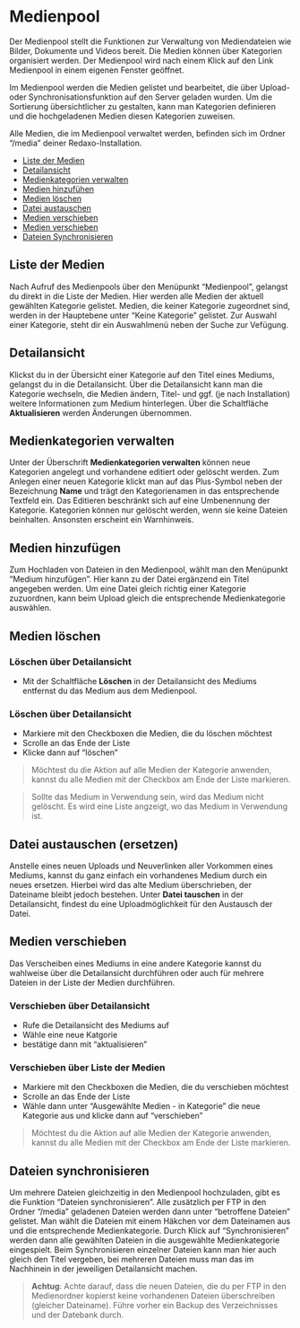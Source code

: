 # Medienpool
Der Medienpool stellt die Funktionen zur Verwaltung von Mediendateien wie Bilder, Dokumente und Videos bereit. Die Medien können über Kategorien organisiert werden. Der Medienpool wird nach einem Klick auf den Link Medienpool in einem eigenen Fenster geöffnet.

Im Medienpool werden die Medien gelistet und bearbeitet, die über Upload- oder Synchronisationsfunktion auf den Server geladen wurden.
Um die Sortierung übersichtlicher zu gestalten, kann man Kategorien definieren und die hochgeladenen Medien diesen Kategorien zuweisen. 

Alle Medien, die im Medienpool verwaltet werden, befinden sich im Ordner “/media” deiner Redaxo-Installation.

- [Liste der Medien](#liste)
- [Detailansicht](#detail)
- [Medienkategorien verwalten](#kategorien)
- [Medien hinzufühen](#upload)
- [Medien löschen](#loeschen)
- [Datei austauschen](#tausch)
- [Medien verschieben](#schieben)
- [Medien verschieben](#schieben)
- [Dateien Synchronisieren](#sync)

<a name="liste"></a>
## Liste der Medien
Nach Aufruf des Medienpools über den Menüpunkt “Medienpool”, gelangst du direkt in die Liste der Medien. Hier werden alle Medien der aktuell gewählten Kategorie gelistet. Medien, die keiner Kategorie zugeordnet sind, werden in der Hauptebene unter “Keine Kategorie” gelistet. Zur Auswahl einer Kategorie, steht dir ein Auswahlmenü neben der Suche zur Vefügung. 

<a name="detail"></a>
## Detailansicht

Klickst du in der Übersicht einer Kategorie auf den Titel eines Mediums, gelangst du in die Detailansicht.
Über die Detailansicht kann man die Kategorie wechseln, die Medien ändern, Titel- und ggf. (je nach Installation) weitere Informationen zum Medium hinterlegen. Über die Schaltfläche **Aktualisieren** werden Änderungen übernommen.

<a name="kategorien"></a>
## Medienkategorien verwalten

Unter der Überschrift **Medienkategorien verwalten** können neue Kategorien angelegt und vorhandene editiert oder gelöscht werden. Zum Anlegen einer neuen Kategorie klickt man auf das Plus-Symbol neben der Bezeichnung **Name** und trägt den Kategorienamen in das entsprechende Textfeld ein. Das Editieren beschränkt sich auf eine Umbenennung der Kategorie. Kategorien können nur gelöscht werden, wenn sie keine Dateien beinhalten. Ansonsten erscheint ein Warnhinweis. 

<a name="upload"></a>
## Medien hinzufügen

Zum Hochladen von Dateien in den Medienpool, wählt man den Menüpunkt “Medium hinzufügen”. Hier kann zu der Datei ergänzend ein Titel angegeben werden. Um eine Datei gleich richtig einer Kategorie zuzuordnen, kann beim Upload gleich die entsprechende Medienkategorie auswählen.

<a name="loeschen"></a>
## Medien löschen

### Löschen über Detailansicht
- Mit der Schaltfläche **Löschen** in der Detailansicht des Mediums entfernst du das Medium aus dem Medienpool. 

### Löschen über Detailansicht
- Markiere mit den Checkboxen die Medien, die du löschen möchtest 
- Scrolle an das Ende der Liste
- Klicke dann auf “löschen”

> Möchtest du die Aktion auf alle Medien der Kategorie anwenden, kannst du alle Medien mit der Checkbox am Ende der Liste markieren. 

> Sollte das Medium in Verwendung sein, wird das Medium nicht gelöscht. Es wird eine Liste angzeigt, wo das Medium in Verwendung ist. 

<a name="tausch"></a>
## Datei austauschen (ersetzen)

Anstelle eines neuen Uploads und Neuverlinken aller Vorkommen eines Mediums, kannst du ganz einfach ein vorhandenes Medium durch ein neues ersetzen. Hierbei wird das alte Medium überschrieben, der Dateiname bleibt jedoch bestehen. Unter **Datei tauschen** in der Detailansicht, findest du eine Uploadmöglichkeit für den Austausch der Datei. 

<a name="schieben"></a>
## Medien verschieben
Das Verscheiben eines Mediums in eine andere Kategorie kannst du wahlweise über die Detailansicht durchführen oder auch für mehrere Dateien in der Liste der Medien durchführen. 

### Verschieben über Detailansicht
- Rufe die Detailansicht des Mediums auf
- Wähle eine neue Katgorie
- bestätige dann mit “aktualisieren”

### Verschieben über Liste der Medien
- Markiere mit den Checkboxen die Medien, die du verschieben möchtest 
- Scrolle an das Ende der Liste
- Wähle dann unter “Ausgewählte Medien - in Kategorie” die neue Kategorie aus und klicke dann auf “verschieben”

 > Möchtest du die Aktion auf alle Medien der Kategorie anwenden, kannst du alle Medien mit der Checkbox am Ende der Liste markieren.

<a name="sync"></a>
## Dateien synchronisieren

Um mehrere Dateien gleichzeitig in den Medienpool hochzuladen, gibt es die Funktion “Dateien synchronisieren”. Alle zusätzlich per FTP in den Ordner “/media” geladenen Dateien werden dann unter “betroffene Dateien” gelistet. Man wählt die Dateien mit einem Häkchen vor dem Dateinamen aus und die entsprechende Medienkategorie. Durch Klick auf “Synchronisieren” werden dann alle gewählten Dateien in die ausgewählte Medienkategorie eingespielt. Beim Synchronisieren einzelner Dateien kann man hier auch gleich den Titel vergeben, bei mehreren Dateien muss man das im Nachhinein in der jeweiligen Detailansicht machen.

> **Achtug**: Achte darauf, dass die neuen Dateien, die du per FTP in den Medienordner kopierst keine vorhandenen Dateien überschreiben (gleicher Dateiname). Führe vorher ein Backup des Verzeichnisses und der Datebank durch.  
